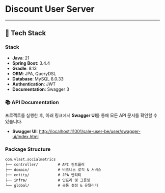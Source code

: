 # Discount User Server


---

## 🔧 Tech Stack

### Stack
* **Java**: 21
* **Spring Boot**: 3.4.4
* **Gradle**: 8.13
* **ORM**: JPA, QueryDSL
* **Database**: MySQL 8.0.33
* **Authentication**: JWT
* **Documentation**: Swagger 3


### 📚 API Documentation

프로젝트를 실행한 후, 아래 링크에서 **Swagger UI**를 통해 모든 API 문서를 확인할 수 있습니다.

* **Swagger UI**: [http://localhost:11001/sale-user-be/user/swagger-ui/index.html](http://localhost:11001/sale-user-be/user/swagger-ui/index.html)

### Package Structure

```
com.vlast.socialmetrics
├── controller/         # API 컨트롤러
├── domain/             # 비즈니스 로직 & 서비스
├── entity/             # JPA 엔티티
├── infra/              # 인프라 및 크롤링
└── global/             # 공통 설정 & 유틸리티
```

